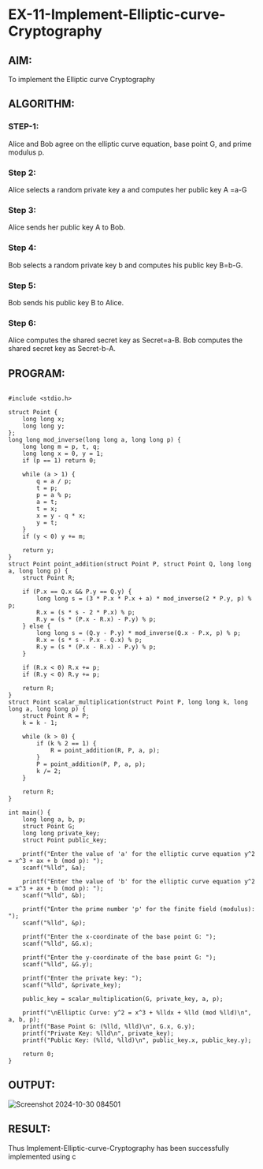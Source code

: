 # EX-11-Implement-Elliptic-curve-Cryptography

## AIM:

To implement the Elliptic curve Cryptography

## ALGORITHM:

### STEP-1:

Alice and Bob agree on the elliptic curve equation, base point G, and prime modulus p.

### Step 2:

Alice selects a random private key a and computes her public key A =a-G

### Step 3:

Alice sends her public key A to Bob.

### Step 4:

Bob selects a random private key b and computes his public key B=b-G.

### Step 5:

Bob sends his public key B to Alice.

### Step 6:

Alice computes the shared secret key as Secret=a-B. Bob computes the shared secret key as Secret-b-A.

## PROGRAM:
```

#include <stdio.h>

struct Point {
    long long x;
    long long y;
};
long long mod_inverse(long long a, long long p) {
    long long m = p, t, q;
    long long x = 0, y = 1;
    if (p == 1) return 0;

    while (a > 1) {
        q = a / p;
        t = p;
        p = a % p;
        a = t;
        t = x;
        x = y - q * x;
        y = t;
    }
    if (y < 0) y += m;

    return y;
}
struct Point point_addition(struct Point P, struct Point Q, long long a, long long p) {
    struct Point R;

    if (P.x == Q.x && P.y == Q.y) {
        long long s = (3 * P.x * P.x + a) * mod_inverse(2 * P.y, p) % p;
        R.x = (s * s - 2 * P.x) % p;
        R.y = (s * (P.x - R.x) - P.y) % p;
    } else {
        long long s = (Q.y - P.y) * mod_inverse(Q.x - P.x, p) % p;
        R.x = (s * s - P.x - Q.x) % p;
        R.y = (s * (P.x - R.x) - P.y) % p;
    }

    if (R.x < 0) R.x += p;
    if (R.y < 0) R.y += p;

    return R;
}
struct Point scalar_multiplication(struct Point P, long long k, long long a, long long p) {
    struct Point R = P;
    k = k - 1;

    while (k > 0) {
        if (k % 2 == 1) {
            R = point_addition(R, P, a, p);
        }
        P = point_addition(P, P, a, p);
        k /= 2;
    }

    return R;
}

int main() {
    long long a, b, p;
    struct Point G;
    long long private_key;
    struct Point public_key;

    printf("Enter the value of 'a' for the elliptic curve equation y^2 = x^3 + ax + b (mod p): ");
    scanf("%lld", &a);

    printf("Enter the value of 'b' for the elliptic curve equation y^2 = x^3 + ax + b (mod p): ");
    scanf("%lld", &b);

    printf("Enter the prime number 'p' for the finite field (modulus): ");
    scanf("%lld", &p);

    printf("Enter the x-coordinate of the base point G: ");
    scanf("%lld", &G.x);

    printf("Enter the y-coordinate of the base point G: ");
    scanf("%lld", &G.y);

    printf("Enter the private key: ");
    scanf("%lld", &private_key);

    public_key = scalar_multiplication(G, private_key, a, p);

    printf("\nElliptic Curve: y^2 = x^3 + %lldx + %lld (mod %lld)\n", a, b, p);
    printf("Base Point G: (%lld, %lld)\n", G.x, G.y);
    printf("Private Key: %lld\n", private_key);
    printf("Public Key: (%lld, %lld)\n", public_key.x, public_key.y);

    return 0;
}
```

## OUTPUT:
![Screenshot 2024-10-30 084501](https://github.com/user-attachments/assets/065631d7-ec6a-48e2-987e-2bb1cd3bf3d9)

## RESULT:
Thus Implement-Elliptic-curve-Cryptography has been successfully implemented using c
